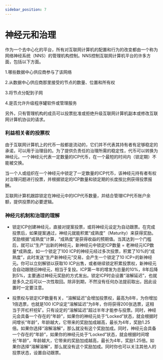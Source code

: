 ```yaml
---
sidebar_position: 7
---
```


# 神经元和治理


作为一个去中心化的平台，所有对互联网计算机的配置和行为的改变都由一个称为网络神经系统（NNS）的管理机构控制。NNS控制互联网计算机平台的许多方面，包括以下方面。

1.哪些数据中心供应商参与了该网络

2.从数据中心供应商那里接受的节点的数量、位置和所有权

3.将节点分配到子网

4.是否允许升级程序罐软件或管理服务

另外，只有管理机构的成员可以投票批准或拒绝升级互联网计算机副本或修改互联网计算机协议的请求。


### 利益相关者的投票权

由于互联网计算机上的代币一般都是流动的，它们并不代表其持有者有足够稳定的承诺，可以用于治理目的。为了提供负责任的治理所需的稳定性，代币可以转换为神经元。一个神经元代表一定数量的ICP代币，在一个最短的时间内（锁定期）不能被交换。

当一个人或组织在一个神经元中锁定了一定数量的ICP代币，该神经元持有者有权对治理问题进行投票，并根据锁定的ICP数量和锁定期的长度按比例获得投票报酬。

互联网计算机跟踪锁定在神经元中的ICP代币数量，并结合管理ICP代币账户余额，提供投票的必要逻辑。


###  神经元机制和治理的理解


+ 锁定ICP创建神经元，直接对提案投票，或将神经元设定为自动跟票。在完成投票后，如果提案通过，神经元就能积累“成熟度”（Maturity）来获得奖励。
奖励根据“成熟度”计算，“成熟度”是获得收益的预期值。当其达到一个门槛后，就可以“生产“出新的神经元，新神经元中锁定ICP数量 = 老神经元ICP数量*成熟度。如一个锁定了100 ICP的神经元经过多次投票，积累了10%的“成熟度”，此时发送“生产新神经元”交易，会产生一个锁定了10 ICP=的新神经元。你可以立刻解锁以获取10 ICP出售，或者继续锁定积累投票权，新神经元会自动跟随旧神经元，相当于复投。ICP第一年的增发为总量的10%，8年后降到5%，主要通过神经元奖励的方式发出。锁定ICP时会设置“溶解延迟”，也就是多久之后可以一次性取回。除非到期，不然没有任何办法提前取出，因此设置时一定要注意。

+ 投票权与锁定ICP数量有关，“溶解延迟”会增加投票权，最高为8年，为你增加1倍选票，也就是100 ICP设定“溶解延迟”为8年，你将获得200张选票，这相当于开杠杆挖矿。只有设定的“溶解延迟”超过半年才能参与投票。同时，神经元会具备一个存在的“年龄”，如果你的神经元处于“Locked”状态，就会根据时间增长“年龄”，年龄越大，它带来的奖励加成越高，最长为4年，奖励1.25倍。如果你选择“溶解溶解”，那么就没有这个奖励加成。同时，神经元会具备一个存在的“年龄”，如果你的神经元处于“Locked”状态，就会根据时间增长“年龄”，年龄越大，它带来的奖励加成越高，最长为4年，奖励1.25倍。如果你选择“溶解溶解”，那么就没有这个奖励加成。同时你也可以关注其他人的投票状态，设置自动跟票。